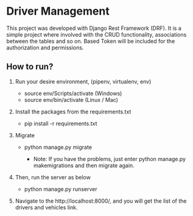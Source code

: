 # Driver Management

This project was developed with Django Rest Framework (DRF). It is a simple project where involved with the CRUD functionality, associations between the tables and so on. Based Token will be included for the authorization and permissions.

## How to run?

1. Run your desire environment, (pipenv, virtualenv, env)

   - source env/Scripts/activate (Windows)
   - source env/bin/activate (Linux / Mac)

2. Install the packages from the requirements.txt

   - pip install -r requirements.txt

3. Migrate

   - python manage.py migrate

     - Note: If you have the problems, just enter python manage.py makemigrations and then migrate again.

4. Then, run the server as below

   - python manage.py runserver

5. Navigate to the http://localhost:8000/, and you will get the list of the drivers and vehicles link.
